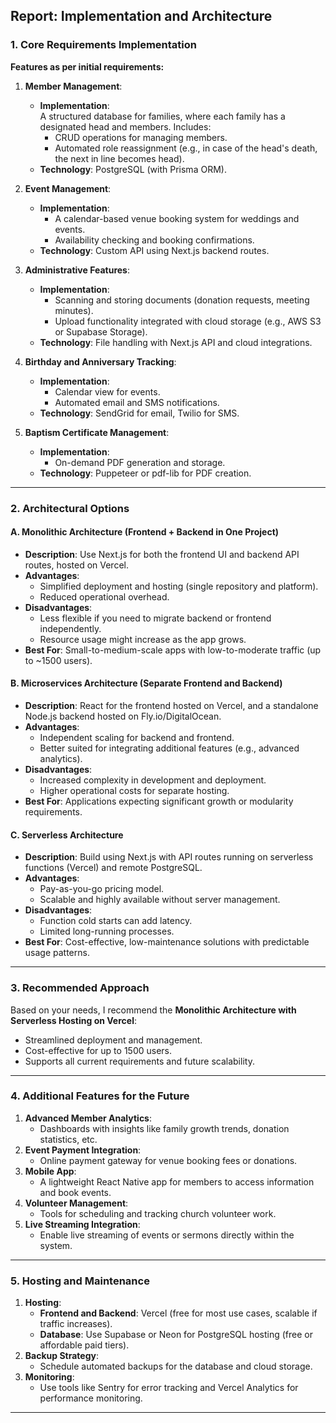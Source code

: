 ## **Report: Implementation and Architecture**

### **1. Core Requirements Implementation**

**Features as per initial requirements:**

1. **Member Management**:
   - **Implementation**:  
     A structured database for families, where each family has a designated head and members. Includes:
     - CRUD operations for managing members.
     - Automated role reassignment (e.g., in case of the head's death, the next in line becomes head).
   - **Technology**: PostgreSQL (with Prisma ORM).

2. **Event Management**:
   - **Implementation**:  
     - A calendar-based venue booking system for weddings and events.
     - Availability checking and booking confirmations.
   - **Technology**: Custom API using Next.js backend routes.

3. **Administrative Features**:
   - **Implementation**:  
     - Scanning and storing documents (donation requests, meeting minutes).
     - Upload functionality integrated with cloud storage (e.g., AWS S3 or Supabase Storage).
   - **Technology**: File handling with Next.js API and cloud integrations.

4. **Birthday and Anniversary Tracking**:
   - **Implementation**:  
     - Calendar view for events.
     - Automated email and SMS notifications.
   - **Technology**: SendGrid for email, Twilio for SMS.

5. **Baptism Certificate Management**:
   - **Implementation**:  
     - On-demand PDF generation and storage.
   - **Technology**: Puppeteer or pdf-lib for PDF creation.

---

### **2. Architectural Options**

#### **A. Monolithic Architecture (Frontend + Backend in One Project)**
- **Description**: Use Next.js for both the frontend UI and backend API routes, hosted on Vercel.
- **Advantages**:
  - Simplified deployment and hosting (single repository and platform).
  - Reduced operational overhead.
- **Disadvantages**:
  - Less flexible if you need to migrate backend or frontend independently.
  - Resource usage might increase as the app grows.
- **Best For**: Small-to-medium-scale apps with low-to-moderate traffic (up to ~1500 users).

#### **B. Microservices Architecture (Separate Frontend and Backend)**
- **Description**: React for the frontend hosted on Vercel, and a standalone Node.js backend hosted on Fly.io/DigitalOcean.
- **Advantages**:
  - Independent scaling for backend and frontend.
  - Better suited for integrating additional features (e.g., advanced analytics).
- **Disadvantages**:
  - Increased complexity in development and deployment.
  - Higher operational costs for separate hosting.
- **Best For**: Applications expecting significant growth or modularity requirements.

#### **C. Serverless Architecture**
- **Description**: Build using Next.js with API routes running on serverless functions (Vercel) and remote PostgreSQL.
- **Advantages**:
  - Pay-as-you-go pricing model.
  - Scalable and highly available without server management.
- **Disadvantages**:
  - Function cold starts can add latency.
  - Limited long-running processes.
- **Best For**: Cost-effective, low-maintenance solutions with predictable usage patterns.

---

### **3. Recommended Approach**
Based on your needs, I recommend the **Monolithic Architecture with Serverless Hosting on Vercel**:
- Streamlined deployment and management.
- Cost-effective for up to 1500 users.
- Supports all current requirements and future scalability.

---

### **4. Additional Features for the Future**
1. **Advanced Member Analytics**:
   - Dashboards with insights like family growth trends, donation statistics, etc.
2. **Event Payment Integration**:
   - Online payment gateway for venue booking fees or donations.
3. **Mobile App**:
   - A lightweight React Native app for members to access information and book events.
4. **Volunteer Management**:
   - Tools for scheduling and tracking church volunteer work.
5. **Live Streaming Integration**:
   - Enable live streaming of events or sermons directly within the system.

---

### **5. Hosting and Maintenance**
1. **Hosting**:
   - **Frontend and Backend**: Vercel (free for most use cases, scalable if traffic increases).
   - **Database**: Use Supabase or Neon for PostgreSQL hosting (free or affordable paid tiers).
2. **Backup Strategy**:
   - Schedule automated backups for the database and cloud storage.
3. **Monitoring**:
   - Use tools like Sentry for error tracking and Vercel Analytics for performance monitoring.

---
